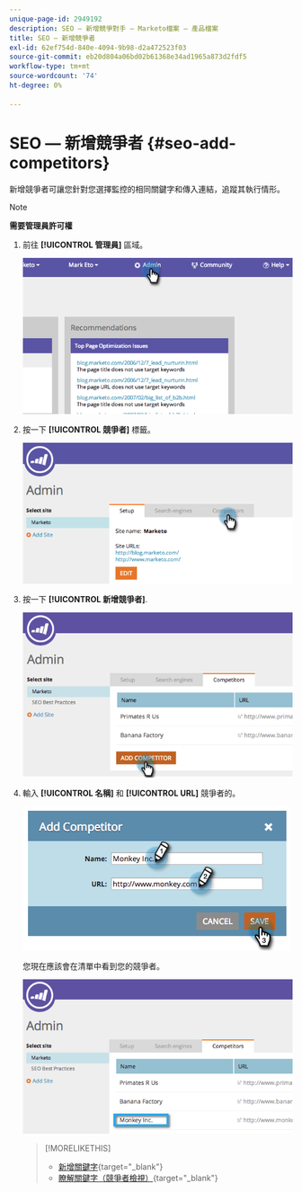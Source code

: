 ```yaml
---
unique-page-id: 2949192
description: SEO — 新增競爭對手 — Marketo檔案 — 產品檔案
title: SEO — 新增競爭者
exl-id: 62ef754d-840e-4094-9b98-d2a472523f03
source-git-commit: eb20d804a06bd02b61368e34ad1965a873d2fdf5
workflow-type: tm+mt
source-wordcount: '74'
ht-degree: 0%

---
```


# SEO — 新增競爭者 {#seo-add-competitors}

新增競爭者可讓您針對您選擇監控的相同關鍵字和傳入連結，追蹤其執行情形。

>[!NOTE]
>
>**需要管理員許可權**

1. 前往 **[!UICONTROL 管理員]** 區域。

   ![](assets/image2014-9-17-21-3a12-3a15.png)

1. 按一下 **[!UICONTROL 競爭者]** 標籤。

   ![](assets/image2014-9-17-21-3a12-3a31.png)

1. 按一下 **[!UICONTROL 新增競爭者]**.

   ![](assets/image2014-9-17-21-3a12-3a38.png)

1. 輸入 **[!UICONTROL 名稱]** 和 **[!UICONTROL URL]** 競爭者的。

   ![](assets/image2014-9-17-21-3a13-3a5.png)

   您現在應該會在清單中看到您的競爭者。

   ![](assets/image2014-9-17-21-3a13-3a14.png)

   >[!MORELIKETHIS]
   >
   >* [新增關鍵字](/help/marketo/product-docs/additional-apps/seo/keywords/seo-add-keywords.md){target="_blank"}
   >* [瞭解關鍵字（競爭者檢視）](/help/marketo/product-docs/additional-apps/seo/keywords/seo-understanding-keywords.md){target="_blank"}

